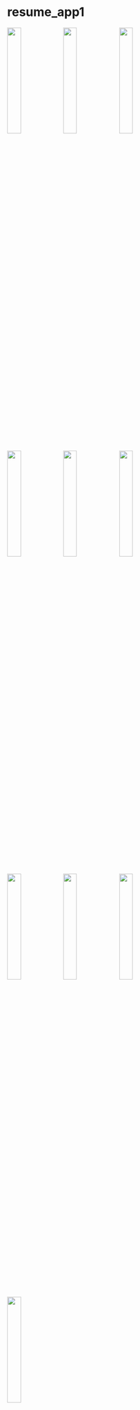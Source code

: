 # resume_app1


<p>
  <img src = "https://github.com/Shalu6634/resume_app1/assets/149373622/f9a443ea-aeb6-4ec1-b02b-21feda58513d" width = 25%  height = 25%>
  <img src = "https://github.com/Shalu6634/resume_app1/assets/149373622/4288da47-c788-4cae-895c-2e6f04f9b200" width = 25%  height = 25%>
  <img src = "https://github.com/Shalu6634/resume_app1/assets/149373622/dfe4b740-da1b-46c2-84a4-b92fafe7dcdb" width = 25%  height = 25%>
  <img src = "https://github.com/Shalu6634/resume_app1/assets/149373622/f2cc41e5-1206-4405-9149-8b23264803ee" width = 25%  height = 25%>
  <img src = "https://github.com/Shalu6634/resume_app1/assets/149373622/72fb24a9-cff7-4cd4-8c08-6ca200404ecb" width = 25%  height = 25%>
  <img src = "https://github.com/Shalu6634/resume_app1/assets/149373622/3d398fa4-5177-48be-bc5f-1a3dd72323a7" width = 25%  height = 25%>
  <img src = "https://github.com/Shalu6634/resume_app1/assets/149373622/3e6f1f4d-9ef6-4802-a074-3b20f4ed1427" width = 25%  height = 25%>
  <img src = "https://github.com/Shalu6634/resume_app1/assets/149373622/85127541-f27e-4f6b-97e7-df3894281c5b" width = 25%  height = 25%>
  <img src = "https://github.com/Shalu6634/resume_app1/assets/149373622/3e6f1f4d-9ef6-4802-a074-3b20f4ed1427" width = 25%  height = 25%>
  <img src = "https://github.com/Shalu6634/resume_app1/assets/149373622/cae89831-bffe-4dad-ae92-f7f4c11eb716" width = 25%  height = 25%>
 
</p>










